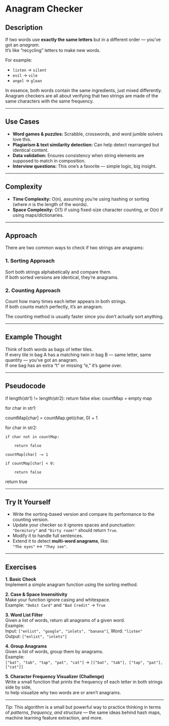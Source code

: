 # Anagram Checker  

## Description  
If two words use **exactly the same letters** but in a different order — you’ve got an *anagram*.  
It’s like “recycling” letters to make new words.  

For example:  
- `listen` → `silent`  
- `evil` → `vile`  
- `angel` → `glean`  

In essence, both words contain the same ingredients, just mixed differently.  
Anagram checkers are all about verifying that two strings are made of the same characters with the same frequency.

---

## Use Cases  
- **Word games & puzzles:** Scrabble, crosswords, and word jumble solvers love this.  
- **Plagiarism & text similarity detection:** Can help detect rearranged but identical content.  
- **Data validation:** Ensures consistency when string elements are supposed to match in composition.  
- **Interview questions:** This one’s a favorite — simple logic, big insight.

---

## Complexity  
- **Time Complexity:** O(n), assuming you’re using hashing or sorting (where *n* is the length of the words).  
- **Space Complexity:** O(1) if using fixed-size character counting, or O(n) if using maps/dictionaries.  

---

## Approach  
There are two common ways to check if two strings are anagrams:  

### 1. **Sorting Approach**  
Sort both strings alphabetically and compare them.  
If both sorted versions are identical, they’re anagrams.  

### 2. **Counting Approach**  
Count how many times each letter appears in both strings.  
If both counts match perfectly, it’s an anagram.  

The counting method is usually faster since you don’t actually sort anything.  

---

## Example Thought  
Think of both words as bags of letter tiles.  
If every tile in bag A has a matching twin in bag B — same letter, same quantity — you’ve got an anagram.  
If one bag has an extra “t” or missing “e,” it’s game over.  

---

## Pseudocode  

   if length(str1) != length(str2):
    return false
   else:
   countMap = empty map

   for char in str1:

   countMap[char] = countMap.get(char, 0) + 1

  for char in str2:

    if char not in countMap:
    
        return false

    countMap[char] -= 1

    if countMap[char] < 0:

        return false

 return true


---

## Try It Yourself  
- Write the sorting-based version and compare its performance to the counting version.  
- Update your checker so it ignores spaces and punctuation:  
  `"Dormitory"` and `"Dirty room!"` should return `True`.  
- Modify it to handle full sentences.  
- Extend it to detect **multi-word anagrams**, like:  
  `"The eyes"` ↔ `"They see"`.  

---

##  Exercises  

**1. Basic Check**  
Implement a simple anagram function using the sorting method.  

**2. Case & Space Insensitivity**  
Make your function ignore casing and whitespace.  
Example: `"Debit Card"` and `"Bad Credit"` → `True`  

**3. Word List Filter**  
Given a list of words, return all anagrams of a given word.  
Example:  
Input: `["enlist", "google", "inlets", "banana"]`, Word: `"listen"`  
Output: `["enlist", "inlets"]`

**4. Group Anagrams**  
Given a list of words, group them by anagrams.  
Example:  
`["bat", "tab", "tap", "pat", "cat"]` → `[["bat", "tab"], ["tap", "pat"], ["cat"]]`  

**5. Character Frequency Visualizer (Challenge)**  
Write a small function that prints the frequency of each letter in both strings side by side,  
to help visualize why two words are or aren’t anagrams.  

---

 *Tip:* This algorithm is a small but powerful way to practice thinking in terms of *patterns, frequency, and structure* — the same ideas behind hash maps, machine learning feature extraction, and more.
